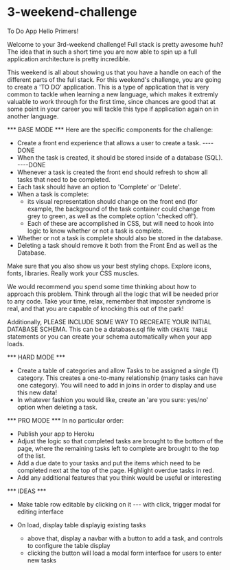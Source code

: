 # 3-weekend-challenge

To Do App
Hello Primers!

Welcome to your 3rd-weekend challenge! Full stack is pretty awesome huh? The idea that in such a short time you are now able to spin up a full application architecture is pretty incredible. 

This weekend is all about showing us that you have a handle on each of the different parts of the full stack. For this weekend's challenge, you are going to create a 'TO DO' application. This is a type of application that is very common to tackle when learning a new language, which makes it extremly valuable to work through for the first time, since chances are good that at some point in your career you will tackle this type if application again on in another language.

*** BASE MODE ***
Here are the specific components for the challenge:

- Create a front end experience that allows a user to create a task.    ----DONE
- When the task is created, it should be stored inside of a database (SQL). ----DONE
- Whenever a task is created the front end should refresh to show all tasks that need to be completed. 
- Each task should have an option to 'Complete' or 'Delete'.
- When a task is complete:
    - its visual representation should change on the front end (for example,  the background of the task container could change from grey to green,   as well as the complete option 'checked off').
    - Each of these are accomplished in CSS, but will need to hook into logic to know whether or not a task is complete.
- Whether or not a task is complete should also be stored in the database.
- Deleting a task should remove it both from the Front End as well as the Database.

Make sure that you also show us your best styling chops. Explore icons, fonts, libraries. Really work your CSS muscles.

We would recommend you spend some time thinking about how to approach this problem. Think through all the logic that will be needed prior to any code. Take your time, relax, remember that imposter syndrome is real, and that you are capable of knocking this out of the park!

Additionally, PLEASE INCLUDE SOME WAY TO RECREATE YOUR INITIAL DATABASE SCHEMA. This can be a database.sql file with `CREATE TABLE` statements or you can create your schema automatically when your app loads.


*** HARD MODE ***

- Create a table of categories and allow Tasks to be assigned a single (1) category. This creates a one-to-many relationship (many tasks can have one category). You will need to add in joins in order to display and use this new data!
- In whatever fashion you would like, create an 'are you sure: yes/no' option when deleting a task.

*** PRO MODE *** 
In no particular order:

- Publish your app to Heroku
- Adjust the logic so that completed tasks are brought to the bottom of the page, where the remaining tasks left to complete are brought to the top of the list.
- Add a due date to your tasks and put the items which need to be completed next at the top of the page. Highlight overdue tasks in red.
- Add any additional features that you think would be useful or interesting


*** IDEAS ***
- Make table row editable by clicking on it --- with click, trigger modal for editing interface

- On load, display table displayig existing tasks
  - above that, display a navbar with a button to add a task, and controls to configure the table display
  - clicking the button will load a modal form interface for users to enter new tasks